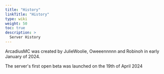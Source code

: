 ```yaml
---
title: "History"
linkTitle: "History"
type: wiki
weight: 50
toc: true
description: >
  Server History
---
```


ArcadiusMC was created by JulieWoolie, Oweeennnnn and Robinoh in early January
of 2024.
  
The server's first open beta was launched on the 19th of April 2024